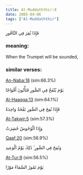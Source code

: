 ```yaml
---
title: Al-Muddaththir:8
date: 2005-04-06
tags: ["Al-Muddaththir"]
---
```

فَإِذَا نُقِرَ فِي النَّاقُورِ
### meaning: 
When the Trumpet will be sounded,
### similar verses: 

[An-Naba:18](/78/18) (sim:66.3%)

يَوْمَ يُنْفَخُ فِي الصُّورِ فَتَأْتُونَ أَفْوَاجًا

[Al-Haaqqa:13](/69/13) (sim:64.1%)

فَإِذَا نُفِخَ فِي الصُّورِ نَفْخَةٌ وَاحِدَةٌ

[At-Takwir:5](/81/5) (sim:57.3%)

وَإِذَا الْوُحُوشُ حُشِرَتْ

[Qaaf:20](/50/20) (sim:56.9%)

وَنُفِخَ فِي الصُّورِ ۚ ذَٰلِكَ يَوْمُ الْوَعِيدِ

[At-Tur:9](/52/9) (sim:56.5%)

يَوْمَ تَمُورُ السَّمَاءُ مَوْرًا
